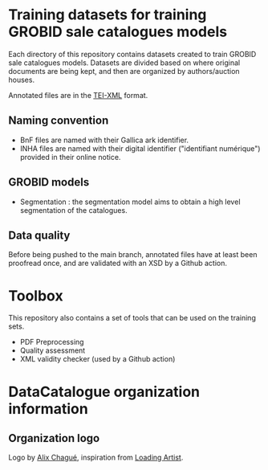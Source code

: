 # Training datasets for training GROBID sale catalogues models

Each directory of this repository contains datasets created to train GROBID sale catalogues models. Datasets are divided based on where original documents are being kept, and then are organized by authors/auction houses.

Annotated files are in the [TEI-XML](https://tei-c.org/) format.

## Naming convention

* BnF files are named with their Gallica ark identifier.
* INHA files are named with their digital identifier ("identifiant numérique") provided in their online notice.

## GROBID models

* Segmentation : the segmentation model aims to obtain a high level segmentation of the catalogues. 

## Data quality

Before being pushed to the main branch, annotated files have at least been proofread once, and are validated with an XSD by a Github action.

# Toolbox

This repository also contains a set of tools that can be used on the training sets. 

* PDF Preprocessing
* Quality assessment
* XML validity checker (used by a Github action)

# DataCatalogue organization information

## Organization logo

Logo by [Alix Chagué](https://alix-tz.github.io/), inspiration from [Loading Artist](https://loadingartist.com/).
